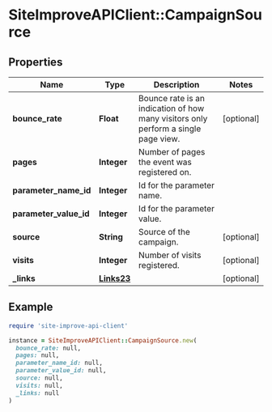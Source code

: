 # SiteImproveAPIClient::CampaignSource

## Properties

| Name | Type | Description | Notes |
| ---- | ---- | ----------- | ----- |
| **bounce_rate** | **Float** | Bounce rate is an indication of how many visitors only perform a single page view. | [optional] |
| **pages** | **Integer** | Number of pages the event was registered on. |  |
| **parameter_name_id** | **Integer** | Id for the parameter name. |  |
| **parameter_value_id** | **Integer** | Id for the parameter value. |  |
| **source** | **String** | Source of the campaign. | [optional] |
| **visits** | **Integer** | Number of visits registered. | [optional] |
| **_links** | [**Links23**](Links23.md) |  | [optional] |

## Example

```ruby
require 'site-improve-api-client'

instance = SiteImproveAPIClient::CampaignSource.new(
  bounce_rate: null,
  pages: null,
  parameter_name_id: null,
  parameter_value_id: null,
  source: null,
  visits: null,
  _links: null
)
```

